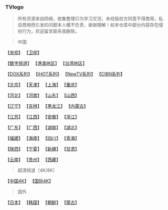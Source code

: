 ### TVlogo
> 所有资源来自网络，收集整理只为学习交流，未经版权方同意不得商用，私自商用而引发的问题本人概不负责，谢谢理解！如本仓库中部分内容存在侵权行为，欢迎留言联系我删除。

> 中国
> 
【[央视](./md/央视.md)】  【[卫视](./md/卫视.md)】   

【[数字频道](./md/DIG.md)】  【[港澳地区](./md/港澳.md)】  【[台湾地区](./md/台湾.md)】 

【[DOX系列](./md/DOX.md)】  【[iHOT系列](./md/IHOT.md)】  【[NewTV系列](./md/NEW.md)】  【[CIBN系列](./md/CIBN.md)】

【[北京](./md/北京.md)】  【[天津](./md/天津.md)】    【[上海](./md/上海.md)】    【[重庆](./md/重庆.md)】

【[河北](./md/HEB.md)】   【[河南](./md/HEN.md)】  【[山东](./md/SD.md)】  【[山西](./md/SX.md)】

【[辽宁](./md/LN.md)】  【[吉林](./md/JL.md)】  【[黑龙江](./md/HLJ.md)】  【[内蒙古](./md/NM.md)】

【[江苏](./md/JS.md)】    【[江西](./md/JX.md)】  【[安徽](./md/安徽.md)】  【[浙江](./md/ZJ.md)】

【[广东](./md/GD.md)】  【[广西](./md/GX.md)】  【[湖南](./md/HUN.md)】  【[湖北](./md/HUB.md)】

【[福建](./md/FJ.md)】  【[海南](./md/HIN.md)】  【[四川](./md/SC.md)】    【[青海](./md/QH.md)】

【[陕西](./md/SAX.md)】  【[宁夏](./md/NX.md)】  【[新疆](./md/XJ.md)】  【[甘肃](./md/GS.md)】

【[云南](./md/YN.md)】  【[贵州](./md/GZ.md)】  【[西藏](./md/XZ.md)】


> 超清频道（4K/8K）
> 
【[中国4K](./md/CN4K.md)】  【[国际4K](./md/INT4K.md)】
> 
> 国外
> 
【[日本](./md/JP.md)】  【[韩国](./md/KR.md)】  【[朝鲜](./md/KP.md)】  【[蒙古](./md/MN.md)】
> 


